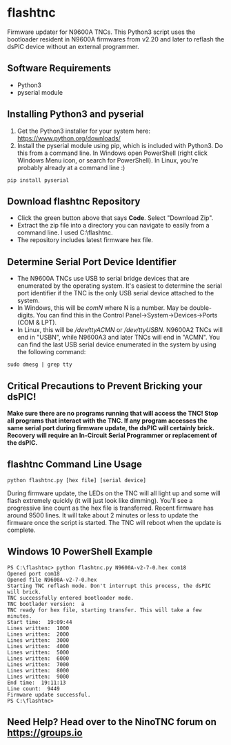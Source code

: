 # flashtnc
Firmware updater for N9600A TNCs. This Python3 script uses the bootloader resident in N9600A firmwares from v2.20 and later to reflash the dsPIC device without an external programmer.
## Software Requirements
* Python3 
* pyserial module
## Installing Python3 and pyserial
1. Get the Python3 installer for your system here: https://www.python.org/downloads/
2. Install the pyserial module using pip, which is included with Python3. Do this from a command line. In Windows open PowerShell (right click Windows Menu icon, or search for PowerShell). In Linux, you're probably already at a command line :)
````
pip install pyserial
````
## Download flashtnc Repository
* Click the green button above that says **Code**. Select "Download Zip".
* Extract the zip file into a directory you can navigate to easily from a command line. I used C:\flashtnc.
* The repository includes latest firmware hex file.
## Determine Serial Port Device Identifier
* The N9600A TNCs use USB to serial bridge devices that are enumerated by the operating system. It's easiest to determine the serial port identifier if the TNC is the only USB serial device attached to the system.  
* In Windows, this will be _comN_ where N is a number. May be double-digits. You can find this in the Control Panel->System->Devices->Ports (COM & LPT).  
* In Linux, this will be _/dev/ttyACMN_ or _/dev/ttyUSBN_. N9600A2 TNCs will end in "USBN", while N9600A3 and later TNCs will end in "ACMN". You can find the last USB serial device enumerated in the system by using the following command:  
````
sudo dmesg | grep tty
````
## Critical Precautions to Prevent Bricking your dsPIC!
**Make sure there are no programs running that will access the TNC! Stop all programs that interact with the TNC. If any program accesses the same serial port during firmware update, the dsPIC will certainly brick. Recovery will require an In-Circuit Serial Programmer or replacement of the dsPIC.**
## flashtnc Command Line Usage
````
python flashtnc.py [hex file] [serial device]
````
During firmware update, the LEDs on the TNC will all light up and some will flash extremely quickly (it will just look like dimming). You'll see a progressive line count as the hex file is transferred. Recent firmware has around 9500 lines. It will take about 2 minutes or less to update the firmware once the script is started. The TNC will reboot when the update is complete.
## Windows 10 PowerShell Example
````
PS C:\flashtnc> python flashtnc.py N9600A-v2-7-0.hex com18
Opened port com18
Opened file N9600A-v2-7-0.hex
Starting TNC reflash mode. Don't interrupt this process, the dsPIC will brick.
TNC successfully entered bootloader mode.
TNC bootlader version:  a
TNC ready for hex file, starting transfer. This will take a few minutes.
Start time:  19:09:44
Lines written:  1000
Lines written:  2000
Lines written:  3000
Lines written:  4000
Lines written:  5000
Lines written:  6000
Lines written:  7000
Lines written:  8000
Lines written:  9000
End time:  19:11:13
Line count:  9449
Firmware update successful.
PS C:\flashtnc>
````
## Need Help? Head over to the NinoTNC forum on https://groups.io

